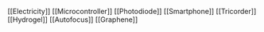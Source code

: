 [[Electricity]]
[[Microcontroller]]
[[Photodiode]]
[[Smartphone]]
[[Tricorder]]
[[Hydrogel]]
[[Autofocus]]
[[Graphene]]
